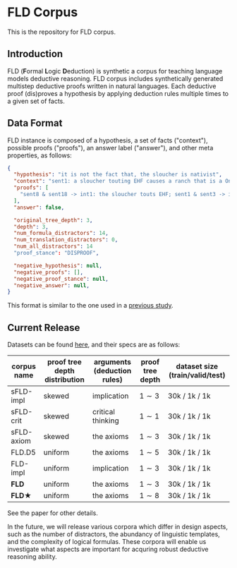 # FLD Corpus
This is the repository for FLD corpus.

## Introduction
FLD (**F**ormal **L**ogic **D**eduction) is synthetic a corpus for teaching language models deductive reasoning.
FLD corpus includes synthetically generated multistep deductive proofs written in natural languages.
Each deductive proof (dis)proves a hypothesis by applying deduction rules multiple times to a given set of facts.

## Data Format
FLD instance is composed of a hypothesis, a set of facts ("context"), possible proofs ("proofs"), an answer label ("answer"), and other meta properties, as follows:
```json
{
  "hypothesis": "it is not the fact that, the sloucher is nativist",
  "context": "sent1: a sloucher touting EHF causes a ranch that is a Oniscus sent10: for everything, if it is not the fact that, it touts EHF, it is not the fact that, it is a contagion sent11: if it is not the fact that something is hand-held, it is not the fact that, it scuffles saskatoon sent12: the sloucher is millennial sent13: a ranch not touting EHF is caused by a tappet that is not a Oniscus sent14: everything is a contagion sent15: if a ranch is nativist it collapses sent16: if a sloucher books it is nativist sent17: a sloucher is a Oniscus if it tilts sent18: the sloucher is a contagion sent19: the endonuclease touts EHF sent2: if it is not the fact that the sloucher blazes creepy-crawly, it is not the fact that the ranch is a contagion sent3: the ranch is a Oniscus, thus the sloucher books sent4: a ranch will not shelter cone thus it is not the fact that it eyes nosepiece sent5: a anticholinesterase is not nativist if it is not the fact that it is a Rochambeau sent6: a strongroom is oleaceous thus it touts EHF sent7: if the ranch is Swiss, the sloucher is a contagion sent8: a sloucher touts EHF if it is a contagion sent9: a PIE will not tout EHF thus it is not the fact that it poaches",
  "proofs": [
    "sent8 & sent18 -> int1: the sloucher touts EHF; sent1 & sent3 -> int2: a sloucher books if it touts EHF; int1 & int2 -> int3: the sloucher books; int3 & sent16 -> hypothesis;"
  ],
  "answer": false,

  "original_tree_depth": 3,
  "depth": 3,
  "num_formula_distractors": 14,
  "num_translation_distractors": 0,
  "num_all_distractors": 14
  "proof_stance": "DISPROOF",

  "negative_hypothesis": null,
  "negative_proofs": [],
  "negative_proof_stance": null,
  "negative_answer": null,
}
```

This format is similar to the one used in a [previous study](https://github.com/princeton-nlp/NLProofS).

## Current Release
Datasets can be found [here](https://drive.google.com/file/d/1qa-9c0skuZ_DvqqAM1uHQW-WzGinPCsv/view?usp=sharing), and their specs are as follows:

| corpus name | proof tree depth distribution | arguments (deduction rules) | proof tree depth | dataset size (train/valid/test) |
|-------------|-------------------------------|-----------------------------|------------------|---------------------------------|
| sFLD-impl   |             skewed            | implication                 | $1\sim3$         | 30k / 1k / 1k                   |
| sFLD-crit   |             skewed            | critical thinking           | $1\sim1$         | 30k / 1k / 1k                   |
| sFLD-axiom  |             skewed            | the axioms                  | $1\sim3$         | 30k / 1k / 1k                   |
| FLD.D5      | uniform                       | the axioms                  | $1\sim5$         | 30k / 1k / 1k                   |
| FLD-impl    | uniform                       | implication                 | $1\sim3$         | 30k / 1k / 1k                   |
| **FLD**     | uniform                       | the axioms                  | $1\sim3$         | 30k / 1k / 1k                   |
| **FLD★**    | uniform                       | the axioms                  | $1\sim8$         | 30k / 1k / 1k                   |

See the paper for other details.  


In the future, we will release various corpora which differ in design aspects, such as the number of distractors, the abundancy of linguistic templates, and the complexity of logical formulas.
These corpora will enable us investigate what aspects are important for acquring robust deductive reasoning ability.
